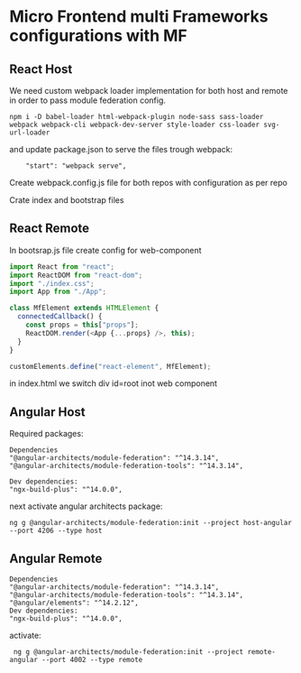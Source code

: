 # Micro Frontend multi Frameworks configurations with MF

## React Host

We need custom webpack loader implementation for both host and remote in order to pass module federation config.

```
npm i -D babel-loader html-webpack-plugin node-sass sass-loader webpack webpack-cli webpack-dev-server style-loader css-loader svg-url-loader
```

and update package.json to serve the files trough webpack:

```
    "start": "webpack serve",
```

Create webpack.config.js file for both repos with configuration as per repo

Crate index and bootstrap files

## React Remote

In bootsrap.js file create config for web-component

```javascript
import React from "react";
import ReactDOM from "react-dom";
import "./index.css";
import App from "./App";

class MfElement extends HTMLElement {
  connectedCallback() {
    const props = this["props"];
    ReactDOM.render(<App {...props} />, this);
  }
}

customElements.define("react-element", MfElement);
```

in index.html we switch div id=root inot web component <react-element></react-element>

## Angular Host

Required packages:

```
Dependencies
"@angular-architects/module-federation": "^14.3.14",
"@angular-architects/module-federation-tools": "^14.3.14",

Dev dependencies:
"ngx-build-plus": "^14.0.0",
```

next activate angular architects package:

```
ng g @angular-architects/module-federation:init --project host-angular --port 4206 --type host
```

## Angular Remote

```
Dependencies
"@angular-architects/module-federation": "^14.3.14",
"@angular-architects/module-federation-tools": "^14.3.14",
"@angular/elements": "^14.2.12",
Dev dependencies:
"ngx-build-plus": "^14.0.0",
```

activate:

```
 ng g @angular-architects/module-federation:init --project remote-angular --port 4002 --type remote
```
